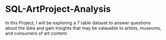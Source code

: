 # SQL-ArtProject-Analysis


In this Project, I will be exploring a 7 table dataset to answer questions about the data and gain insights that may be valauable to artists, museums, and consumers of art content.
